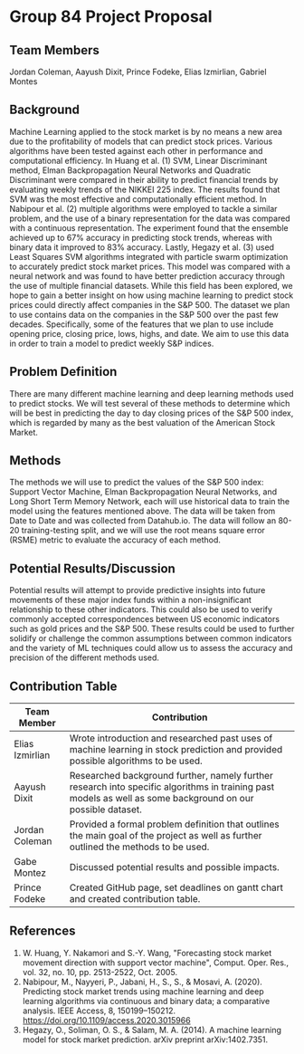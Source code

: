 # **Group 84 Project Proposal**

## **Team Members**
Jordan Coleman, Aayush Dixit, Prince Fodeke, Elias Izmirlian, Gabriel Montes

## **Background**
Machine Learning applied to the stock market is by no means a new area due to the profitability of models that can predict stock prices. Various algorithms have been tested against each other in performance and computational efficiency. In Huang et al. (1) SVM, Linear Discriminant method, Elman Backpropagation Neural Networks and Quadratic Discriminant were compared in their ability to predict financial trends by evaluating weekly trends of the NIKKEI 225 index. The results found that SVM was the most effective and computationally efficient method. In Nabipour et al. (2) multiple algorithms were employed to tackle a similar problem, and the use of a binary representation for the data was compared with a continuous representation. The experiment found that the ensemble achieved up to 67% accuracy in predicting stock trends, whereas with binary data it improved to 83% accuracy. Lastly, Hegazy et al. (3) used Least Squares SVM algorithms integrated with particle swarm optimization to accurately predict stock market prices. This model was compared with a neural network and was found to have better prediction accuracy through the use of multiple financial datasets. While this field has been explored, we hope to gain a better insight on how using machine learning to predict stock prices could directly affect companies in the S&P 500.
The dataset we plan to use contains data on the companies in the S&P 500 over the past few decades. Specifically, some of the features that we plan to use include opening price, closing price, lows, highs, and date. We aim to use this data in order to train a model to predict weekly S&P indices.

## **Problem Definition**
There are many different machine learning and deep learning methods used to predict stocks. We will test several of these methods to determine which will be best in predicting the day to day closing prices of the S&P 500 index, which is regarded by many as the best valuation of the American Stock Market.

## **Methods**
The methods we will use to predict the values of the S&P 500 index: Support Vector Machine, Elman Backpropagation Neural Networks, and Long Short Term Memory Network, each will use historical data to train the model using the features mentioned above. The data will be taken from Date to Date and was collected from Datahub.io. The data will follow an 80-20 training-testing split, and we will use the root means square error (RSME) metric to evaluate the accuracy of each method.

## **Potential Results/Discussion**
Potential results will attempt to provide predictive insights into future movements of these major index funds within a non-insignificant relationship to these other indicators. This could also be used to verify commonly accepted correspondences between US economic indicators such as gold prices and the S&P 500. These results could be used to further solidify or challenge the common assumptions between common indicators and the variety of ML techniques could allow us to assess the accuracy and precision of the different methods used.

## **Contribution Table**
| Team Member      | Contribution |    
| ---        |   ---   |          
| Elias Izmirlian      | Wrote introduction and researched past uses of machine learning in stock prediction and provided possible algorithms to be used.|     
| Aayush Dixit  | Researched background further, namely further research into specific algorithms in training past models as well as some background on our possible dataset.|
| Jordan Coleman| Provided a formal problem definition that outlines the main goal of the project as well as further outlined the methods to be used.|
| Gabe Montez  | Discussed potential results and possible impacts.|
| Prince Fodeke  | Created GitHub page, set deadlines on gantt chart and created contribution table.|

## **References**
1. W. Huang, Y. Nakamori and S.-Y. Wang, "Forecasting stock market movement direction with support vector machine", Comput. Oper. Res., vol. 32, no. 10, pp. 2513-2522, Oct. 2005.
2. Nabipour, M., Nayyeri, P., Jabani, H., S., S., & Mosavi, A. (2020). Predicting stock market trends using machine learning and deep learning algorithms via continuous and binary data; a comparative analysis. IEEE Access, 8, 150199–150212. https://doi.org/10.1109/access.2020.3015966 
3. Hegazy, O., Soliman, O. S., & Salam, M. A. (2014). A machine learning model for stock market prediction. arXiv preprint arXiv:1402.7351.












